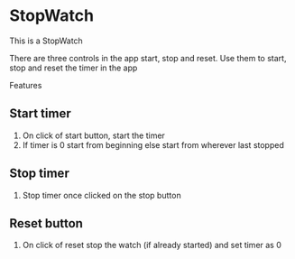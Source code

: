 # StopWatch

This is a StopWatch

There are three controls in the app start, stop and reset. Use them to start, stop and reset the timer in the app

Features
## Start timer
1. On click of start button, start the timer
2. If timer is 0 start from beginning else start from wherever last stopped

## Stop timer
1. Stop timer once clicked on the stop button

## Reset button
1. On click of reset stop the watch (if already started) and set timer as 0
